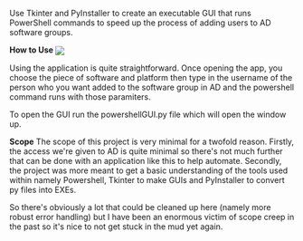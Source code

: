 Use Tkinter and PyInstaller to create an executable GUI that runs PowerShell commands to speed up the process of adding users to AD software groups.

**How to Use**
<img src="https://i.imgur.com/S0OTwdE.jpeg" align="center"/>

Using the application is quite straightforward. Once opening the app, you choose the piece of software and platform then type in the username of the person who you want added to the software group in AD and the powershell command runs with those paramiters. 

To open the GUI run the powershellGUI.py file which will open the window up.

**Scope**
The scope of this project is very minimal for a twofold reason. Firstly, the access we're given to AD is quite minimal so there's not much further that can be done with an application like this to help automate. Secondly, the project was more meant to get a basic understanding of the tools used within namely Powershell, Tkinter to make GUIs and PyInstaller to convert py files into EXEs.

So there's obviously a lot that could be cleaned up here (namely more robust error handling) but I have been an enormous victim of scope creep in the past so it's nice to not get stuck in the mud yet again.
